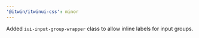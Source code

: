 ```yaml
---
'@itwin/itwinui-css': minor
---
```


Added `iui-input-group-wrapper` class to allow inline labels for input groups.

